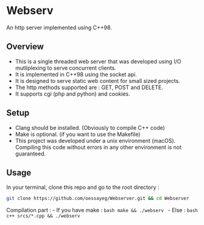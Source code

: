 # Webserv
An http server implemented using C++98.

## Overview
 * This is a single threaded web server that was developed using I/O mutliplexing to serve concurrent clients.
 * It is implemented in C++98 using the socket api.
 * It is designed to serve static web content for small sized projects.
 * The http methods supported are : GET, POST and DELETE.
 * It supports cgi (php and python) and cookies.
 
## Setup
  * Clang should be installed. (Obviously to compile C++ code)
  * Make is optional. (if you want to use the Makefile)
  * This project was developed under a unix environment (macOS). Compiling this code without errors in any other environment is not guaranteed.

## Usage
  In your terminal, clone this repo and go to the root directory : 
  ```bash
  git clone https://github.com/oessayeg/Webserver.git && cd Webserver
  ```
  Compilation part :
    - If you have make : 
    ```bash
    make && ./webserv
    ```
    - Else :
    ```bash
    c++ srcs/*.cpp && ./webserv
    ```
